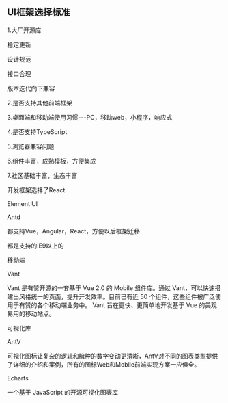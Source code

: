 ## UI框架选择标准

1.大厂开源库

稳定更新

设计规范

接口合理

版本迭代向下兼容

2.是否支持其他前端框架

3.桌面端和移动端使用习惯---PC，移动web，小程序，响应式

4.是否支持TypeScript

5.浏览器兼容问题

6.组件丰富，成熟模板，方便集成

7.社区基础丰富，生态丰富





开发框架选择了React

Element UI

Antd

都支持Vue，Angular，React，方便以后框架迁移

都是支持的IE9以上的



移动端

Vant

Vant 是有赞开源的一套基于 Vue 2.0 的 Mobile 组件库。通过  Vant，可以快速搭建出风格统一的页面，提升开发效率。目前已有近 50 个组件，这些组件被广泛使用于有赞的各个移动端业务中。 Vant  旨在更快、更简单地开发基于 Vue 的美观易用的移动站点。



可视化库

AntV

可视化图标让复杂的逻辑和臃肿的数字变动更清晰，AntV对不同的图表类型提供了详细的介绍和案例，所有的图标Web和Moblie前端实现方案一应俱全。

Echarts

一个基于 JavaScript 的开源可视化图表库


